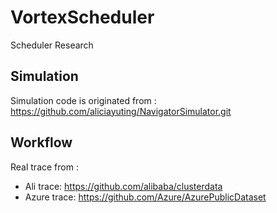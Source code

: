 # VortexScheduler

Scheduler Research

## Simulation
Simulation code is originated from : https://github.com/aliciayuting/NavigatorSimulator.git 


## Workflow

Real trace from :
- Ali trace: https://github.com/alibaba/clusterdata
- Azure trace: https://github.com/Azure/AzurePublicDataset 